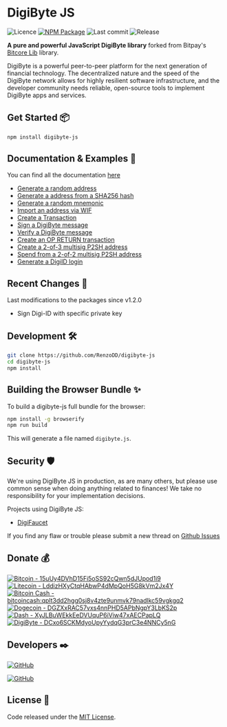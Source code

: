 # DigiByte JS

![Licence](https://img.shields.io/npm/l/digibyte-js?style=flat)
[![NPM Package](https://img.shields.io/npm/v/digibyte-js?style=flat)](https://www.npmjs.com/package/digibyte-js)
![Last commit](https://img.shields.io/github/last-commit/RenzoDD/digibyte-js?style=flat)
![Release](https://img.shields.io/github/release-date/RenzoDD/digibyte-js?style=flat)

**A pure and powerful JavaScript DigiByte library** forked from Bitpay's [Bitcore Lib](https://github.com/bitpay/bitcore/tree/master/packages/bitcore-lib) library.

DigiByte is a powerful peer-to-peer platform for the next generation of financial technology. The decentralized nature and the speed of the DigiByte network allows for highly resilient software infrastructure, and the developer community needs reliable, open-source tools to implement DigiByte apps and services.

## Get Started 📦

```sh
npm install digibyte-js
```

## Documentation & Examples 📖

You can find all the documentation [here](https://github.com/RenzoDD/digibyte-js/tree/develop/src/docs)

- [Generate a random address](docs/examples.md#generate-a-random-address)
- [Generate a address from a SHA256 hash](docs/examples.md#generate-a-address-from-a-sha256-hash)
- [Generate a random mnemonic](docs/examples.md#generate-address-from-mnemonic)
- [Import an address via WIF](docs/examples.md#import-an-address-via-wif)
- [Create a Transaction](docs/examples.md#create-a-transaction)
- [Sign a DigiByte message](docs/examples.md#sign-a-digibyte-message)
- [Verify a DigiByte message](docs/examples.md#verify-a-digibyte-message)
- [Create an OP RETURN transaction](docs/examples.md#create-an-op-return-transaction)
- [Create a 2-of-3 multisig P2SH address](docs/examples.md#create-a-2-of-3-multisig-p2sh-address)
- [Spend from a 2-of-2 multisig P2SH address](docs/examples.md#spend-from-a-2-of-2-multisig-p2sh-address)
- [Generate a DigiID login](docs/examples.md#digi-id-autentication)

## Recent Changes 🧙

Last modifications to the packages since v1.2.0

- Sign Digi-ID with specific private key

## Development 🛠️

```sh
git clone https://github.com/RenzoDD/digibyte-js
cd digibyte-js
npm install
```

## Building the Browser Bundle ✨

To build a digibyte-js full bundle for the browser:

```sh
npm install -g browserify
npm run build
```

This will generate a file named `digibyte.js`.

## Security 🛡️

We're using DigiByte JS in production, as are many others, but please use common sense when doing anything related to finances! We take no responsibility for your implementation decisions.

Projects using DigiByte JS:
* [DigiFaucet](https://www.digifaucet.org/)

If you find any flaw or trouble please submit a new thread on [Github Issues](https://github.com/RenzoDD/digibyte-js/issues)

## Donate 💰

[![Bitcoin - 15uUy4DVhD15Fi5oSS92cQwn5dJUpod1i9](https://img.shields.io/badge/Bitcoin--blue?style=social&logo=bitcoin)](https://bitcoinblockexplorers.com/address/15uUy4DVhD15Fi5oSS92cQwn5dJUpod1i9)
[![Litecoin - LddizHXyCtqHAbwP4dMpQoH5G8kVm2Jx4Y](https://img.shields.io/badge/Litecoin--blue?style=social&logo=litecoin)](https://litecoinblockexplorer.net/address/LddizHXyCtqHAbwP4dMpQoH5G8kVm2Jx4Y)
[![Bitcoin Cash - bitcoincash:qplt3dd2hgg0sj8v4zte9unmvk79nadlkc59vgkgq2](https://img.shields.io/badge/Bitcoin%20Cash--blue?style=social&logo=bitcoincash)](https://bchblockexplorer.com/address/bitcoincash:qplt3dd2hgg0sj8v4zte9unmvk79nadlkc59vgkgq2)
[![Dogecoin - DGZXxRAC57vxs4nnPHD5APbNgpY3LbKS2p](https://img.shields.io/badge/Dogecoin--blue?style=social&logo=dogecoin)](https://dogeblocks.com/address/DGZXxRAC57vxs4nnPHD5APbNgpY3LbKS2p)
[![Dash - XyJLBuWEkkEeDVUquP6iViw47xAECPapLQ](https://img.shields.io/badge/Dash--blue?style=social&logo=dash)](https://dashblockexplorer.com/address/XyJLBuWEkkEeDVUquP6iViw47xAECPapLQ)
[![DigiByte - DCxo6SCKMdyoUpyYydqG3prC3e4NNCy5nG](https://img.shields.io/badge/DigiByte--blue?style=social&logo=bitcoinsv)](https://digibyteblockexplorer.com/address/DCxo6SCKMdyoUpyYydqG3prC3e4NNCy5nG)

## Developers ✒️

[![GitHub](https://img.shields.io/badge/Follow-RenzoDD-blue?logo=github&style=social)](https://github.com/RenzoDD)

[![GitHub](https://img.shields.io/badge/Follow-bitpay-blue?logo=github&style=social)](https://github.com/bitpay)

## License 📄

Code released under the [MIT License](./LICENSE).